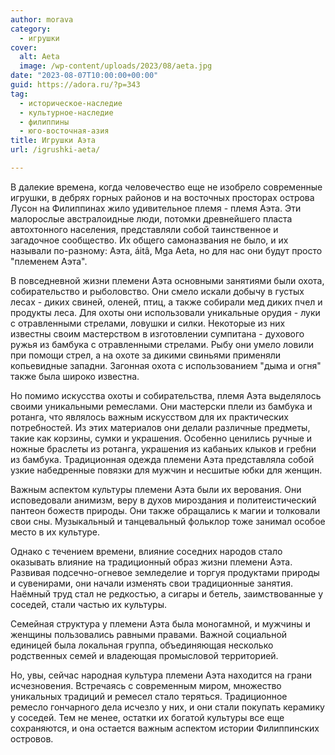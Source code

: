 ```yaml
---
author: morava
category:
  - игрушки
cover:
  alt: Aeta
  image: /wp-content/uploads/2023/08/aeta.jpg
date: "2023-08-07T10:00:00+00:00"
guid: https://adora.ru/?p=343
tag:
  - историческое-наследие
  - культурное-наследие
  - филиппины
  - юго-восточная-азия
title: Игрушки Аэта
url: /igrushki-aeta/

---
```

В далекие времена, когда человечество еще не изобрело современные игрушки, в дебрях горных районов и на восточных просторах острова Лусон на Филиппинах жило удивительное племя \- племя Аэта. Эти малорослые австралоидные люди, потомки древнейшего пласта автохтонного населения, представляли собой таинственное и загадочное сообщество. Их общего самоназвания не было, и их называли по-разному: Аэта, áitâ, Mga Aeta, но для нас они будут просто "племенем Аэта".

В повседневной жизни племени Аэта основными занятиями были охота, собирательство и рыболовство. Они смело искали добычу в густых лесах \- диких свиней, оленей, птиц, а также собирали мед диких пчел и продукты леса. Для охоты они использовали уникальные орудия \- луки с отравленными стрелами, ловушки и силки. Некоторые из них известны своим мастерством в изготовлении сумпитана \- духового ружья из бамбука с отравленными стрелами. Рыбу они умело ловили при помощи стрел, а на охоте за дикими свиньями применяли копьевидные западни. Загонная охота с использованием "дыма и огня" также была широко известна.

Но помимо искусства охоты и собирательства, племя Аэта выделялось своими уникальными ремеслами. Они мастерски плели из бамбука и ротанга, что являлось важным искусством для их практических потребностей. Из этих материалов они делали различные предметы, такие как корзины, сумки и украшения. Особенно ценились ручные и ножные браслеты из ротанга, украшения из кабаньих клыков и гребни из бамбука. Традиционная одежда племени Аэта представляла собой узкие набедренные повязки для мужчин и несшитые юбки для женщин.

Важным аспектом культуры племени Аэта были их верования. Они исповедовали анимизм, веру в духов мироздания и политеистический пантеон божеств природы. Они также обращались к магии и толковали свои сны. Музыкальный и танцевальный фольклор тоже занимал особое место в их культуре.

Однако с течением времени, влияние соседних народов стало оказывать влияние на традиционный образ жизни племени Аэта. Развивая подсечно-огневое земледелие и торгуя продуктами природы и сувенирами, они начали изменять свои традиционные занятия. Наёмный труд стал не редкостью, а сигары и бетель, заимствованные у соседей, стали частью их культуры.

Семейная структура у племени Аэта была моногамной, и мужчины и женщины пользовались равными правами. Важной социальной единицей была локальная группа, объединяющая несколько родственных семей и владеющая промысловой территорией.

Но, увы, сейчас народная культура племени Аэта находится на грани исчезновения. Встречаясь с современным миром, множество уникальных традиций и ремесел стало теряться. Традиционное ремесло гончарного дела исчезло у них, и они стали покупать керамику у соседей. Тем не менее, остатки их богатой культуры все еще сохраняются, и она остается важным аспектом истории Филиппинских островов.
